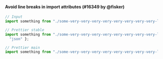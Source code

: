 #### Avoid line breaks in import attributes (#16349 by @fisker)

<!-- prettier-ignore -->
```jsx
// Input
import something from "./some-very-very-very-very-very-very-very-very-long-path.json" with { type: "json" };

// Prettier stable
import something from "./some-very-very-very-very-very-very-very-very-long-path.json" with { type:
  "json" };

// Prettier main
import something from "./some-very-very-very-very-very-very-very-very-long-path.json" with { type: "json" };
```
